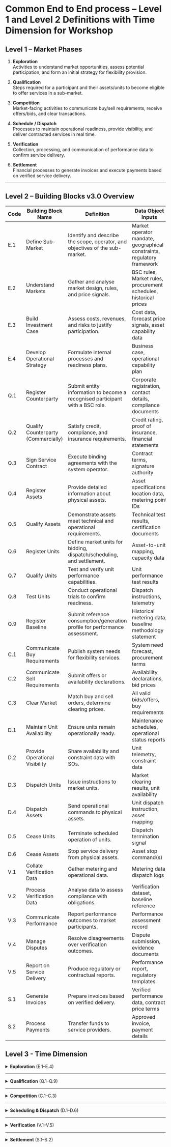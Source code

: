 # Common End to End process – Level 1 and Level 2 Definitions with Time Dimension for Workshop

## Level 1 – Market Phases

1. **Exploration**  
   Activities to understand market opportunities, assess potential participation, and form an initial strategy for flexibility provision.

2. **Qualification**  
   Steps required for a participant and their assets/units to become eligible to offer services in a sub-market.

3. **Competition**  
   Market-facing activities to communicate buy/sell requirements, receive offers/bids, and clear transactions.

4. **Schedule / Dispatch**  
   Processes to maintain operational readiness, provide visibility, and deliver contracted services in real time.

5. **Verification**  
   Collection, processing, and communication of performance data to confirm service delivery.

6. **Settlement**  
   Financial processes to generate invoices and execute payments based on verified service delivery.

---

## Level 2 – Building Blocks v3.0 Overview

| Code  | Building Block Name          | Definition                                                        | Data Object Inputs                                     | Data Object Outputs                  |
|-------|-----------------------------|------------------------------------------------------------------|-------------------------------------------------------|------------------------------------|
| E.1   | Define Sub-Market            | Identify and describe the scope, operator, and objectives of the sub-market. | Market operator mandate, geographical constraints, regulatory framework | Sub-market description object, Rule document |
| E.2   | Understand Markets           | Gather and analyse market design, rules, and price signals.      | BSC rules, Market rules, procurement schedules, historical prices | Market analysis report object      |
| E.3   | Build Investment Case        | Assess costs, revenues, and risks to justify participation.      | Cost data, forecast price signals, asset capability data | Business case object               |
| E.4   | Develop Operational Strategy | Formulate internal processes and readiness plans.               | Business case, operational capability plan             | Operational strategy document      |
| Q.1   | Register Counterparty        | Submit entity information to become a recognised participant with a BSC role. | Corporate registration, contact details, compliance documents | Counterparty registration confirmation |
| Q.2   | Qualify Counterparty (Commercially) | Satisfy credit, compliance, and insurance requirements.          | Credit rating, proof of insurance, financial statements | Counterparty qualification approval |
| Q.3   | Sign Service Contract        | Execute binding agreements with the system operator.             | Contract terms, signature authority                     | Executed service contract          |
| Q.4   | Register Assets              | Provide detailed information about physical assets.              | Asset specifications, location data, metering point IDs | Asset registration record          |
| Q.5   | Qualify Assets              | Demonstrate assets meet technical and operational requirements.   | Technical test results, certification documents         | Asset qualification record         |
| Q.6   | Register Units              | Define market units for bidding, dispatch/scheduling, and settlement. | Asset-to-unit mapping, capacity data                     | Unit registration record           |
| Q.7   | Qualify Units               | Test and verify unit performance capabilities.                    | Unit performance test results                            | Unit qualification record          |
| Q.8   | Test Units                  | Conduct operational trials to confirm readiness.                  | Dispatch instructions, telemetry                         | Unit test report                   |
| Q.9   | Register Baseline           | Submit reference consumption/generation profile for performance assessment. | Historical metering data, baseline methodology statement | Approved baseline reference object |
| C.1   | Communicate Buy Requirements | Publish system needs for flexibility services.                    | System need forecast, procurement terms                 | Buy requirement publication        |
| C.2   | Communicate Sell Requirements | Submit offers or availability declarations.                       | Availability declarations, bid prices                    | Offer submission record            |
| C.3   | Clear Market                | Match buy and sell orders, determine clearing prices.             | All valid bids/offers, buy requirements                  | Market clearing report             |
| D.1   | Maintain Unit Availability  | Ensure units remain operationally ready.                          | Maintenance schedules, operational status reports        | Updated availability status        |
| D.2   | Provide Operational Visibility | Share availability and constraint data with SOs.                 | Unit telemetry, constraint data                           | Operational visibility report      |
| D.3   | Dispatch Units              | Issue instructions to market units.                              | Market clearing results, unit availability                | Dispatch instruction object        |
| D.4   | Dispatch Assets             | Send operational commands to physical assets.                    | Unit dispatch instruction, asset mapping                  | Asset-level operational command(s)|
| D.5   | Cease Units                 | Terminate scheduled operation of units.                          | Dispatch termination signal                               | Unit stop confirmation             |
| D.6   | Cease Assets                | Stop service delivery from physical assets.                      | Asset stop command(s)                                     | Asset stop confirmation            |
| V.1   | Collate Verification Data   | Gather metering and operational data.                            | Metering data, dispatch logs                              | Verification dataset               |
| V.2   | Process Verification Data   | Analyse data to assess compliance with obligations.              | Verification dataset, baseline reference                  | Performance assessment record      |
| V.3   | Communicate Performance     | Report performance outcomes to market participants.              | Performance assessment record                             | Performance report                 |
| V.4   | Manage Disputes             | Resolve disagreements over verification outcomes.                | Dispute submission, evidence documents                    | Dispute resolution record          |
| V.5   | Report on Service Delivery  | Produce regulatory or contractual reports.                       | Performance report, regulatory templates                  | Service delivery report            |
| S.1   | Generate Invoices           | Prepare invoices based on verified delivery.                     | Verified performance data, contract price terms           | Invoice object                    |
| S.2   | Process Payments            | Transfer funds to service providers.                             | Approved invoice, payment details                          | Payment confirmation               |


## Level 3 - Time Dimension 

<details>
<summary><strong>Exploration</strong> (E.1–E.4)</summary>

| Code | Building Block | Definition | Key Time Dimension(s) |
|------|---------------|------------|------------------------|
| E.1  | Define Sub-Market | Identify and describe the scope, operator, and objectives. | [TBD – future alignment milestone dates] |
| E.2  | Understand Markets | Gather and analyse market design, rules, and price signals. | [TBD – market information publication schedule] |
| E.3  | Build Investment Case | Assess costs, revenues, and risks. | [TBD – internal project deadlines] |
| E.4  | Develop Operational Strategy | Formulate internal processes and readiness plans. | [TBD] depends on commerical team <-> operations/control room interfaces|

</details>

---

<details>
<summary><strong>Qualification</strong> (Q.1–Q.9)</summary>

| Code | Building Block | Definition | Key Time Dimension(s) |
|------|---------------|------------|------------------------|
| Q.1  | Register Counterparty | Submit entity info to be recognised. | Registration window close date (e.g., T–X before first GCT) |
| Q.2  | Qualify Counterparty (Commercially) | Credit, compliance, insurance. | Qualification expiry date; requalification cycle |
| Q.3  | Sign Service Contract | Execute binding agreements. | Contract signature deadline before GCT |
| Q.4  | Register Assets | Provide asset info. | Asset registration deadline (T–X before service start) |
| Q.5  | Qualify Assets | Demonstrate assets meet requirements. | Technical test completion deadline |
| Q.6  | Register Units | Define market units. | Unit registration deadline before GCT |
| Q.7  | Qualify Units | Test and verify unit performance. | Unit qualification deadline |
| Q.8  | Test Units | Operational trials to confirm readiness. | Test completion deadline |
| Q.9  | Register Baseline | Submit baseline profile. | Baseline submission deadline (T–X before first delivery MTU); updates locked at GOT |

</details>

---

<details>
<summary><strong>Competition</strong> (C.1–C.3)</summary>

| Code | Building Block | Definition | Key Time Dimension(s) |
|------|---------------|------------|------------------------|
| C.1  | Communicate Buy Requirements | Publish system needs. | Buy requirement publication time (T–X), GOT (Gate Open Time) |
| C.2  | Communicate Sell Requirements | Submit offers/availability. | GOT, GCT (Gate Closure Time) |
| C.3  | Clear Market | Match orders, determine prices. | GCT; market results publication time (T-X) |

</details>

---

<details>
<summary><strong>Scheduling & Dispatch</strong> (D.1–D.6)</summary>

| Code | Building Block | Definition | Key Time Dimension(s) |
|------|---------------|------------|------------------------|
| D.1  | Maintain Unit Availability | Ensure readiness. | [TBD – availability declaration windows] |
| D.2  | Provide Operational Visibility | Share status data. | [TBD – telemetry update intervals] |
| D.3  | Dispatch Units | Issue instructions. | Dispatch issue timestamp (MTU-aligned) |
| D.4  | Dispatch Assets | Send commands to assets. | Dispatch execution timestamp (MTU-aligned) |
| D.5  | Cease Units | Terminate operation. | Cease instruction time (MTU-aligned) |
| D.6  | Cease Assets | Stop service delivery. | Cease execution time (MTU-aligned) |

</details>

---

<details>
<summary><strong>Verification</strong> (V.1–V.5)</summary>

| Code | Building Block | Definition | Key Time Dimension(s) |
|------|---------------|------------|------------------------|
| V.1  | Collate Verification Data | Gather performance data. | [TBD – data submission deadline post-delivery] |
| V.2  | Process Verification Data | Analyse delivery. | Verification processing window |
| V.3  | Communicate Performance | Report outcomes. | Performance report date (T+D) |
| V.4  | Manage Disputes | Resolve verification disagreements. | Dispute submission window |
| V.5  | Report on Service Delivery | Regulatory/contractual reports. | Regulatory reporting date |

</details>

---

<details>
<summary><strong>Settlement</strong> (S.1–S.2)</summary>

| Code | Building Block | Definition | Key Time Dimension(s) |
|------|---------------|------------|------------------------|
| S.1  | Generate Invoices | Prepare invoices. | Invoicing date |
| S.2  | Process Payments | Transfer funds. | Payment due date |

</details>
